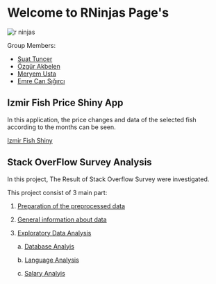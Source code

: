 # Welcome to RNinjas Page's

![r ninjas](https://user-images.githubusercontent.com/91134687/142050596-3dbe0b7a-f758-4413-b64e-564811ad2153.jpg)
             
  Group Members:
  
  * [Suat Tuncer](https://pjournal.github.io/mef05-stuncers/)
  * [Özgür Akbelen](https://pjournal.github.io/mef05-akbeleno/)
  * [Meryem Usta](https://pjournal.github.io/mef05-ustame/)
  * [Emre Can Sığırcı](https://pjournal.github.io/mef05-emrecansi/)
  
## Izmir Fish Price Shiny App

In this application, the price changes and data of the selected fish according to the months can be seen.

 [Izmir Fish Shiny](https://mef05g-rninjas.shinyapps.io/Fish_Price/)
 
 
 ## Stack OverFlow Survey Analysis 
 
 In this project, The Result of Stack Overflow Survey were investigated.
  
 This project consist of 3 main part:

   1. [Preparation of the preprocessed data](https://pjournal.github.io/mef05-ustame/)
    
   2. [General information about data](https://pjournal.github.io/mef05-ustame/)
    
   3. [Exploratory Data Analysis](https://pjournal.github.io/mef05-ustame/)
    
         a. [Database Analyis](https://pjournal.github.io/mef05-stuncers/)
         
         b. [Language Analysis](https://pjournal.github.io/mef05-akbeleno/)
         
         c. [Salary Analyis](https://pjournal.github.io/mef05-emrecansi/)
         
          
         

 
 
 
